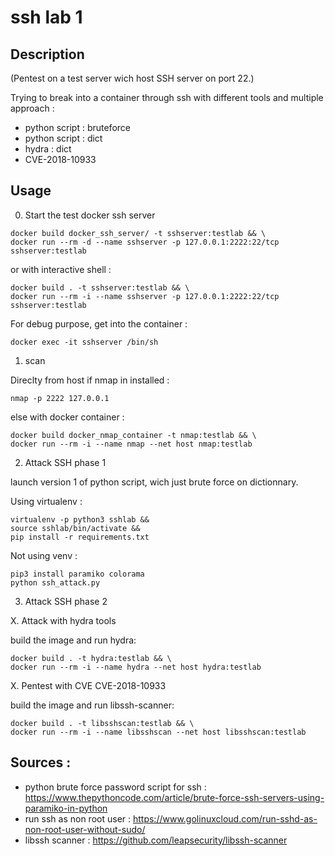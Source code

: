 # ssh lab 1

## Description 

(Pentest on a test server wich host SSH server on port 22.)

Trying to break into a container through ssh with different tools and multiple approach : 
- python script : bruteforce
- python script : dict
- hydra : dict
- CVE-2018-10933 

## Usage

0. Start the test docker ssh server

```
docker build docker_ssh_server/ -t sshserver:testlab && \
docker run --rm -d --name sshserver -p 127.0.0.1:2222:22/tcp  sshserver:testlab
```

or with interactive shell :
```
docker build . -t sshserver:testlab && \
docker run --rm -i --name sshserver -p 127.0.0.1:2222:22/tcp  sshserver:testlab
```

For debug purpose, get into the container :
```
docker exec -it sshserver /bin/sh
```

1. scan 

Direclty from host if nmap in installed : 
```
nmap -p 2222 127.0.0.1
```

else with docker container :
```
docker build docker_nmap_container -t nmap:testlab && \
docker run --rm -i --name nmap --net host nmap:testlab
```


2. Attack SSH phase 1

launch version 1 of python script, wich just brute force on dictionnary.

Using virtualenv : 
```
virtualenv -p python3 sshlab && 
source sshlab/bin/activate && 
pip install -r requirements.txt
```

Not using venv : 
```
pip3 install paramiko colorama
python ssh_attack.py
```

3. Attack SSH phase 2


X. Attack with hydra tools 

build the image and run hydra:
```
docker build . -t hydra:testlab && \
docker run --rm -i --name hydra --net host hydra:testlab
```

X. Pentest with CVE CVE-2018-10933 

build the image and run libssh-scanner:
```
docker build . -t libsshscan:testlab && \
docker run --rm -i --name libsshscan --net host libsshscan:testlab
```

## Sources : 

- python brute force password script for ssh : https://www.thepythoncode.com/article/brute-force-ssh-servers-using-paramiko-in-python
- run ssh as non root user : https://www.golinuxcloud.com/run-sshd-as-non-root-user-without-sudo/
- libssh scanner : https://github.com/leapsecurity/libssh-scanner